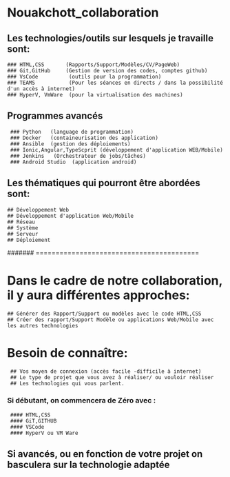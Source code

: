# Nouakchott_collaboration

## Les technologies/outils sur lesquels je travaille sont:
	### HTML,CSS       (Rapports/Support/Modèles/CV/PageWeb)
	### Git,GitHub     (Gestion de version des codes, comptes github)
	### VsCode          (outils pour la programmation)
	### TEAMS           (Pour les séances en directs / dans la possibilité d'un accès à internet)
	### HyperV, VmWare  (pour la virtualisation des machines)
 ## Programmes avancés
	 ### Python   (language de programmation)
	 ### Docker   (containeurisation des application)
	 ### Ansible  (gestion des déploiements)
	 ### Ionic,Angular,TypeScprit (développement d'application WEB/Mobile)
	 ### Jenkins   (Orchestrateur de jobs/tâches)
	 ### Android Studio  (application android)
	 
## Les thématiques qui pourront être abordées sont:
	## Développement Web
	## Développement d'application Web/Mobile
	## Réseau
	## Système
	## Serveur
	## Déploiement

#######		=========================================
# Dans le cadre de notre collaboration, il y aura différentes approches:
	## Générer des Rapport/Support ou modèles avec le code HTML,CSS
	## Créer des rapport/Support Modèle ou applications Web/Mobile avec les autres technologies
  
 # Besoin de connaître:
	 ## Vos moyen de connexion (accès facile -difficile à internet)
	 ## Le type de projet que vous avez à réaliser/ ou vouloir réaliser
	 ## Les technologies qui vous parlent.
 
 ### Si débutant, on commencera de Zéro avec :
	 #### HTML,CSS  
	 #### GiT,GITHUB 
	 #### VSCode
	 #### HyperV ou VM Ware
 
 ## Si avancés, ou en fonction de votre projet on basculera sur la technologie adaptée
